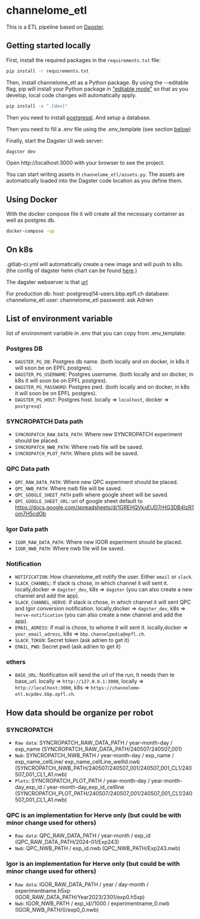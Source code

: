 # channelome_etl

This is a ETL pipeline based on [Dagster](https://dagster.io/).

## Getting started locally

First, install the required packages in the `requirements.txt` file:
```bash
pip install -r requirements.txt
```

Then, install channelome_etl as a Python package. By using the --editable flag, pip will install your Python package in ["editable mode"](https://pip.pypa.io/en/latest/topics/local-project-installs/#editable-installs) so that as you develop, local code changes will automatically apply.
```bash
pip install -e ".[dev]"
```
Then you need to install [postgresql](https://www.postgresql.org/). And setup a database.

Then you need to fill a .env file using the .env_template (see section [below](#List-of-environment-variable))

Finally, start the Dagster UI web server:

```bash
dagster dev
```

Open http://localhost:3000 with your browser to see the project.

You can start writing assets in `channelome_etl/assets.py`. The assets are automatically loaded into the Dagster code location as you define them.

## Using Docker

With the docker compose file it will create all the necessary container as well as postgres db.
```bash
docker-compose -up
```

## On k8s

.gitlab-ci.yml will automatically create a new image and will push to k8s. (the config of dagster helm chart can be found [here](https://bbpgitlab.epfl.ch/msg/kubernetes/flux-configuration/-/tree/main/dev/channelome-etl?ref_type=heads).)

The dagster webserver is that [url](https://channelome-etl.kcpdev.bbp.epfl.ch/)

For production db:
host: postgresql14-users.bbp.epfl.ch
database: channelome_etl
user: channelome_etl
password: ask Adrien

## List of environment variable

list of environment variable in .env that you can copy from .env_template:

### Postgres DB
- `DAGSTER_PG_DB`: Postgres db name. (both locally and on docker, in k8s it will soon be on EPFL postgres).
- `DAGSTER_PG_USERNAME`: Postgres username. (both locally and on docker, in k8s it will soon be on EPFL postgres).
- `DAGSTER_PG_PASSWORD`: Postgres pwd. (both locally and on docker, in k8s it will soon be on EPFL postgres).
- `DAGSTER_PG_HOST`: Postgres host. locally => `localhost`, docker => `postgresql`

### SYNCROPATCH Data path
- `SYNCROPATCH_RAW_DATA_PATH`: Where new SYNCROPATCH experiment should be placed.
- `SYNCROPATCH_NWB_PATH`: Where nwb file will be saved.
- `SYNCROPATCH_PLOT_PATH`: Where plots will be saved.

### QPC Data path
- `QPC_RAW_DATA_PATH`: Where new QPC experiment should be placed.
- `QPC_NWB_PATH`: Where nwb file will be saved.
- `QPC_GOOGLE_SHEET_PATH` path where google sheet will be saved.
- `QPC_GOOGLE_SHEET_URL`: url of google sheet default to https://docs.google.com/spreadsheets/d/1GREHQVkxEUD7rHG3DB4IzR1om7H5cdOb

### Igor Data path
- `IGOR_RAW_DATA_PATH`: Where new IGOR experiment should be placed.
- `IGOR_NWB_PATH`: Where nwb file will be saved.

### Notification
- `NOTIFICATION`: How channelome_etl notify the user. Either `email` or `slack`.
- `SLACK_CHANNEL`: if slack is chose, in which channel it will sent it. locally,docker => `dagster_dev`, k8s => `dagster` (you can also create a new channel and add the app).
- `SLACK_CHANNEL_HERVE`: if slack is chose, in which channel it will sent QPC and Igor conversion notification. locally,docker => `dagster_dev`, k8s => `herve-notification` (you can also create a new channel and add the app).
- `EMAIL_ADRESS`: if mail is chose, to whome it will sent it. locally,docker => `your_email_adress`, k8s => `bbp.channelpedia@epfl.ch`.
- `SLACK_TOKEN`: Secret token (ask adrien to get it)
- `EMAIL_PWD`: Secret pwd (ask adrien to get it)


### others
- `BASE_URL`: Notification will send the url of the run, It needs then te base_url. locally => `http://127.0.0.1:3000`, locally => `http://localhost:3000`, k8s => `https://channelome-etl.kcpdev.bbp.epfl.ch`.

## How data should be organize per robot


### SYNCROPATCH

- `Raw data`: SYNCROPATCH_RAW_DATA_PATH / year-month-day / exp_name (SYNCROPATCH_RAW_DATA_PATH/240507/240507_001)
- `Nwb`: SYNCROPATCH_NWB_PATH / year-month-day / exp_name / exp_name_cellLine/ exp_name_cellLine_wellId.nwb (SYNCROPATCH_NWB_PATH/240507/240507_001/240507_001_CL1/240507_001_CL1_A1.nwb)
- `Plots`: SYNCROPATCH_PLOT_PATH / year-month-day / year-month-day_exp_id / year-month-day_exp_id_cellline (SYNCROPATCH_PLOT_PATH/240507/240507_001/240507_001_CL1/240507_001_CL1_A1.nwb)

### QPC is an implementation for Herve only (but could be with minor change used for others)

- `Raw data`: QPC_RAW_DATA_PATH / year-month / exp_id (QPC_RAW_DATA_PATH/2024-01/Exp243)
- `Nwb`: QPC_NWB_PATH / exp_id.nwb (QPC_NWB_PATH/Exp243.nwb)

### Igor is an implementation for Herve only (but could be with minor change used for others)

- `Raw data`: IGOR_RAW_DATA_PATH / year / day-month / experimentname.h5xp (IGOR_RAW_DATA_PATH/Year2023/2301/exp0.h5xp)
- `Nwb`: IGOR_NWB_PATH / exp_id//1000 / experimentname_0.nwb (IGOR_NWB_PATH/0/exp0_0.nwb)
